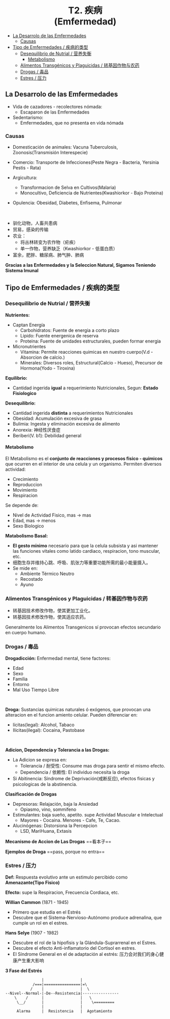 <h1 align=center>T2. 疾病<br />(Emfermedad)</h1>

- [La Desarrolo de las Emfermedades](#la-desarrolo-de-las-emfermedades)
  - [Causas](#causas)
- [Tipo de Emfermedades / 疾病的类型](#tipo-de-emfermedades--疾病的类型)
  - [Desequilibrio de Nutrial / 营养失衡](#desequilibrio-de-nutrial--营养失衡)
    - [Metabolismo](#metabolismo)
  - [Alimentos Transgénicos y Plaguicidas / 转基因作物与农药](#alimentos-transgénicos-y-plaguicidas--转基因作物与农药)
  - [Drogas / 毒品](#drogas--毒品)
  - [Estres / 压力](#estres--压力)


## La Desarrolo de las Emfermedades

- Vida de cazadores - recolectores nómada:
  - Escaparon de las Emfermedades
- Sedentarismo:
  - Emfermedades, que no presenta en vida nómada

### Causas

- Domesticación de animales: Vacuna Tuberculosis, Zoonosis(Transmisión Interespecie)

- Comercio: Transporte de Infecciones(Peste Negra - Bacteria, Yersinia Pestis - Rata)

- Argicultura: 
  - Transformacion de Selva en Cultivos(Malaria)
  - Monocultivo, Deficiencia de Nutrientes(Kwashiorkor -  Bajo Proteina)

- Opulencia: Obesidad, Diabetes, Enfisema, Pulmonar

</br>

- 驯化动物，人畜共患病
- 贸易，感染的传输
- 农业：
  - 将丛林转变为农作物（疟疾）
  - 单一作物，营养缺乏（Kwashiorkor - 低蛋白质）
- 富余，肥胖、糖尿病、肺气肿、肺病

**Gracias a las Enfermedades y la Seleccion Natural, Sigamos Teniendo Sistema Imunal**

## Tipo de Emfermedades / 疾病的类型

### Desequilibrio de Nutrial / 营养失衡

**Nutrientes:**
- Captan Energía
  - Carbohidratos: Fuente de energia a corto plazo
  - Lipido: Fuente energenica de reserva
  - Proteina: Fuente de unidades estructurales, pueden formar energia
- Micronutrientes 
  - Vitamina: Permite reacciones quimicas en nuestro cuerpo(V.d - Absorcion de calcio.)
  - Minerales: Diversos roles, Estructural(Calcio - Hueso), Precursor de Hormona(Yodo - Tiroxina)

**Equilibrio:**
- Cantidad ingerida **igual** a requerimiento Nutricionales, Segun: **Estado Fisiologico** 
  
**Desequilibrio:**
- Cantidad ingerida **distinta** a requerimientos Nutricionales
- Obesidad: Acumulación excesiva de grasa
- Bulimia: Ingesta y eliminación excesiva de alimento
- Anorexia: 神经性厌食症
- Beriberi(V. b1): Debilidad general

#### Metabolismo

El Metabolismo es el **conjunto de reacciones y procesos fisico - quimicos** que ocurren en el interior de una celula y un organismo. Permiten diversos actividad:
- Crecimiento
- Reproduccion
- Movimiento
- Respiracion

Se depende de:
- Nivel de Actividad Fisico, mas -> mas
- Edad, mas -> menos
- Sexo Biologico

**Matabolismo Basal:**
- **El gesto mínimo** necesario para que la celula subsista y asi mantener las funciones vitales como latido cardiaco, respiracion, tono muscular, etc.
- 细胞生存并维持心跳、呼吸、肌张力等重要功能所需的最小能量摄入。
- Se mide en:
  - Ambiente Térmico Neutro
  - Recostado
  - Ayuno

### Alimentos Transgénicos y Plaguicidas / 转基因作物与农药

- 转基因技术修改作物，使其更加工业化。
- 转基因技术修改作物，使其适应农药。

Generalmente los Alimentos Transgenicos sí provocan efectos secundario en cuerpo humano.

### Drogas / 毒品

**Drogadicción:** Enfermedad mental, tiene factores:
- Edad
- Sexo
- Familia
- Entorno
- Mal Uso Tiempo Libre
</br>

**Droga:** Sustancias quimicas naturales ó exógenos, que provocan una alteracion en el funcion amiento celular. Pueden diferenciar en:
- lícitas(legal): Alcohol, Tabaco
- Ilícitas(ilegal): Cocaina, Pastobase
</br>

**Adicion, Dependencia y Tolerancia a las Drogas:**
- La Adicion se expresa en:
  - Tolerancia / 耐受性: Consume mas droga para sentir el mismo efecto.
  - Dependencia / 依赖性: El individuo necesita la droga
- Si Abitinencia: Síndrome de Deprivación(戒断反应), efectos fisicas y psicologicas de la abstinencia.

**Clasificación de Drogas**
- Depresoras: Relajación, baja la Ansiedad
  - Opiasmo, vino, sommifeno
- Estimulantes: baja sueño, apetito. supe Actividad Muscular e Intelectual
  - Mayores - Cocaina. Menores - Cafe, Te, Cacao.
- Alucinógenas: Distorsiona la Percepcion
  - LSD, MariHuana, Extasis

**Mecanismo de Accion de Las Drogas**
==看本子==

**Ejemplos de Droga**
==pass, porque no entra==

### Estres / 压力

**Def:** Respuesta evolutivo ante un estimulo percibido como **Amenazante(Tipo Fisico)**

**Efecto:** supe la Respiracion, Frecuencia Cordiaca, etc.

**Willian Cammon** (1871 - 1945)
- Primero que estudia en el Estrés
- Descubre que el Sistema-Nervioso-Autónomo produce adrenalina, que cumple un rol en el estres.

**Hans Selye** (1907 - 1982)
- Descubre el rol de la hipofisis y la Glándula-Suprarrenal en el Estres.
- Descubre el efecto Anti-inflamatorio del Cortisol en estres.
- El Síndrome General en el de adaptación al estrés: 压力会对我们的身心健康产生重大影响

**3 Fase del Estrés**
```
                |                |
            /===|================|=\
           /    |                |  \
--Nivel--Normal-|-De--Resistencia|----------------
    \    /      |                |   \
     \__/       |                |    \=========
                |                |
     Alarma     |  Resistencia   |  Agotamiento    
```